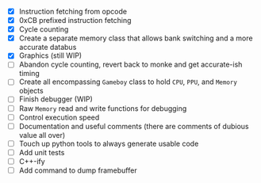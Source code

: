- [x] Instruction fetching from opcode
- [x] 0xCB prefixed instruction fetching
- [x] Cycle counting
- [x] Create a separate memory class that allows bank switching and a more accurate databus
- [x] Graphics (still WIP)
- [ ] Abandon cycle counting, revert back to monke and get accurate-ish timing
- [ ] Create all encompassing `Gameboy` class to hold `CPU`, `PPU`, and `Memory` objects
- [ ] Finish debugger (WIP)
- [ ] Raw `Memory` read and write functions for debugging
- [ ] Control execution speed
- [ ] Documentation and useful comments (there are comments of dubious value all over)
- [ ] Touch up python tools to always generate usable code
- [ ] Add unit tests
- [ ] C++-ify
- [ ] Add command to dump framebuffer